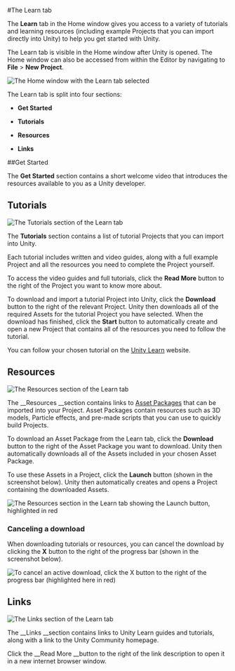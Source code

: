 #The Learn tab

The __Learn__ tab in the Home window gives you access to a variety of tutorials and learning resources (including example Projects that you can import directly into Unity) to help you get started with Unity. 

The Learn tab is visible in the Home window after Unity is opened. The Home window can also be accessed from within the Editor by navigating to __File__ > __New__ __Project__.

![The Home window with the Learn tab selected
](../uploads/Main/Learn1.png)

The Learn tab is split into four sections: 

* __Get Started__

* __Tutorials__

* __Resources__

* __Links__

##Get Started

The __Get Started__ section contains a short welcome video that introduces the resources available to you as a Unity developer. 

## Tutorials

![The __Tutorials__ section of the Learn tab](../uploads/Main/Learn2.png)

The __Tutorials__ section contains a list of tutorial Projects that you can import into Unity. 

Each tutorial includes written and video guides, along with a full example Project and all the resources you need to complete the Project yourself. 

To access the video guides and full tutorials, click the __Read More__ button to the right of the Project you want to know more about.

To download and import a tutorial Project into Unity, click the __Download__ button to the right of the relevant Project. Unity then downloads all of the required Assets for the tutorial Project you have selected. When the download has finished, click the __Start__ button to automatically create and open a new Project that contains all of the resources you need to follow the tutorial.

You can follow your chosen tutorial on the [Unity Learn](https://unity3d.com/learn) website. 

## Resources

![The __Resources__ section of the Learn tab](../uploads/Main/Learn3.png)

The __Resources __section contains links to [Asset Packages](#AssetPackages) that can be imported into your Project. Asset Packages contain resources such as 3D models, Particle effects, and pre-made scripts that you can use to quickly build Projects. 

To download an Asset Package from the Learn tab, click the __Download__ button to the right of the Asset Package you want to download. Unity then automatically downloads all of the Assets included in your chosen Asset Package.

To use these Assets in a Project, click the __Launch__ button (shown in the screenshot below). Unity then automatically creates and opens a Project containing the downloaded Assets. 

![The __Resources__ section in the Learn tab showing the __Launch__ button, highlighted in red ](../uploads/Main/Learn4.png)

### Canceling a download

When downloading tutorials or resources, you can cancel the download by clicking the __X__ button to the right of the progress bar (shown in the screenshot below). 

![To cancel an active download, click the __X__ button to the right of the progress bar (highlighted here in red)](../uploads/Main/Learn5.png)

## Links

![The __Links__ section of the Learn tab](../uploads/Main/Learn6.png)

The __Links __section contains links to Unity Learn guides and tutorials, along with a link to the Unity Community homepage. 

Click the __Read More __button to the right of the link description to open it in a new internet browser window. 

